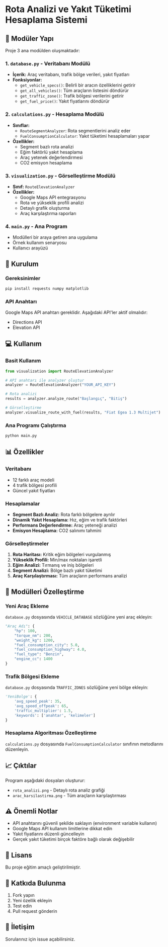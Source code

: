 # Rota Analizi ve Yakıt Tüketimi Hesaplama Sistemi

## 📁 Modüler Yapı

Proje 3 ana modülden oluşmaktadır:

### 1. `database.py` - Veritabanı Modülü
- **İçerik:** Araç veritabanı, trafik bölge verileri, yakıt fiyatları
- **Fonksiyonlar:**
  - `get_vehicle_specs()`: Belirli bir aracın özelliklerini getirir
  - `get_all_vehicles()`: Tüm araçların listesini döndürür
  - `get_traffic_zone()`: Trafik bölgesi verilerini getirir
  - `get_fuel_price()`: Yakıt fiyatlarını döndürür

### 2. `calculations.py` - Hesaplama Modülü
- **Sınıflar:**
  - `RouteSegmentAnalyzer`: Rota segmentlerini analiz eder
  - `FuelConsumptionCalculator`: Yakıt tüketimi hesaplamaları yapar
- **Özellikler:**
  - Segment bazlı rota analizi
  - Eğim faktörlü yakıt hesaplama
  - Araç yetenek değerlendirmesi
  - CO2 emisyon hesaplama

### 3. `visualization.py` - Görselleştirme Modülü
- **Sınıf:** `RouteElevationAnalyzer`
- **Özellikler:**
  - Google Maps API entegrasyonu
  - Rota ve yükseklik profili analizi
  - Detaylı grafik oluşturma
  - Araç karşılaştırma raporları

### 4. `main.py` - Ana Program
- Modülleri bir araya getiren ana uygulama
- Örnek kullanım senaryosu
- Kullanıcı arayüzü

## 🚀 Kurulum

### Gereksinimler
```bash
pip install requests numpy matplotlib
```

### API Anahtarı
Google Maps API anahtarı gereklidir. Aşağıdaki API'ler aktif olmalıdır:
- Directions API
- Elevation API

## 💻 Kullanım

### Basit Kullanım
```python
from visualization import RouteElevationAnalyzer

# API anahtarı ile analyzer oluştur
analyzer = RouteElevationAnalyzer("YOUR_API_KEY")

# Rota analizi
results = analyzer.analyze_route("Başlangıç", "Bitiş")

# Görselleştirme
analyzer.visualize_route_with_fuel(results, "Fiat Egea 1.3 Multijet")
```

### Ana Programı Çalıştırma
```bash
python main.py
```

## 📊 Özellikler

### Veritabanı
- 12 farklı araç modeli
- 4 trafik bölgesi profili
- Güncel yakıt fiyatları

### Hesaplamalar
- **Segment Bazlı Analiz:** Rota farklı bölgelere ayrılır
- **Dinamik Yakıt Hesaplama:** Hız, eğim ve trafik faktörleri
- **Performans Değerlendirme:** Araç yeteneği analizi
- **Emisyon Hesaplama:** CO2 salınımı tahmini

### Görselleştirmeler
1. **Rota Haritası:** Kritik eğim bölgeleri vurgulanmış
2. **Yükseklik Profili:** Min/max noktaları işaretli
3. **Eğim Analizi:** Tırmanış ve iniş bölgeleri
4. **Segment Analizi:** Bölge bazlı yakıt tüketimi
5. **Araç Karşılaştırması:** Tüm araçların performans analizi

## 🔧 Modülleri Özelleştirme

### Yeni Araç Ekleme
`database.py` dosyasında `VEHICLE_DATABASE` sözlüğüne yeni araç ekleyin:
```python
"Araç Adı": {
    "hp": 100,
    "torque_nm": 200,
    "weight_kg": 1200,
    "fuel_consumption_city": 5.0,
    "fuel_consumption_highway": 4.0,
    "fuel_type": "Benzin",
    "engine_cc": 1400
}
```

### Trafik Bölgesi Ekleme
`database.py` dosyasında `TRAFFIC_ZONES` sözlüğüne yeni bölge ekleyin:
```python
'YeniBolge': {
    'avg_speed_peak': 35,
    'avg_speed_offpeak': 65,
    'traffic_multiplier': 1.5,
    'keywords': ['anahtar', 'kelimeler']
}
```

### Hesaplama Algoritması Özelleştirme
`calculations.py` dosyasında `FuelConsumptionCalculator` sınıfının metodlarını düzenleyin.

## 📈 Çıktılar

Program aşağıdaki dosyaları oluşturur:
- `rota_analizi.png` - Detaylı rota analiz grafiği
- `arac_karsilastirma.png` - Tüm araçların karşılaştırması

## ⚠️ Önemli Notlar

- API anahtarını güvenli şekilde saklayın (environment variable kullanın)
- Google Maps API kullanım limitlerine dikkat edin
- Yakıt fiyatlarını düzenli güncelleyin
- Gerçek yakıt tüketimi birçok faktöre bağlı olarak değişebilir

## 📝 Lisans

Bu proje eğitim amaçlı geliştirilmiştir.

## 🤝 Katkıda Bulunma

1. Fork yapın
2. Yeni özellik ekleyin
3. Test edin
4. Pull request gönderin

## 📧 İletişim

Sorularınız için issue açabilirsiniz.